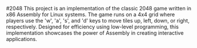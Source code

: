 #2048
This project is an implementation of the classic 2048 game written in x86 Assembly for Linux systems. The game runs on a 4x4 grid where players use the 'w', 'a', 's', and 'd' keys to move tiles up, left, down, or right, respectively.  Designed for efficiency using low-level programming, this implementation showcases the power of Assembly in creating interactive applications.
